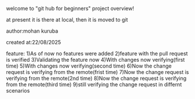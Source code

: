 welcome to "git hub for beginners" project overview!

at present it is there at local,
then it is moved to git

  author:mohan kuruba

  created at:22/08/2025
  
feature:
	1)As of now no features were added 
	2)feature with the pull request is verified 
	3)Validating the feature now 
    4)With changes now verifying(first time)
	5)With changes now verifying(second time)
    6)Now the change request is verifying from the remote(frist time)
	7)Now the change request is verifying from the remote(2nd time)
    8)Now the change request is verifying from the remote(third time)
	9)still verifying the change request in differnt scenarios
	
	
 
